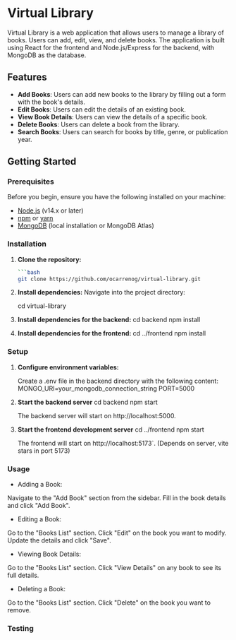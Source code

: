 # Virtual Library

Virtual Library is a web application that allows users to manage a library of books. Users can add, edit, view, and delete books. The application is built using React for the frontend and Node.js/Express for the backend, with MongoDB as the database.

## Features

- **Add Books**: Users can add new books to the library by filling out a form with the book's details.
- **Edit Books**: Users can edit the details of an existing book.
- **View Book Details**: Users can view the details of a specific book.
- **Delete Books**: Users can delete a book from the library.
- **Search Books**: Users can search for books by title, genre, or publication year.

## Getting Started

### Prerequisites

Before you begin, ensure you have the following installed on your machine:

- [Node.js](https://nodejs.org/) (v14.x or later)
- [npm](https://www.npmjs.com/) or [yarn](https://yarnpkg.com/)
- [MongoDB](https://www.mongodb.com/) (local installation or MongoDB Atlas)

### Installation

1. **Clone the repository:**

   ```bash
   ```bash
   git clone https://github.com/ocarrenog/virtual-library.git
   
2. **Install dependencies:**
   Navigate into the project directory:
      
   cd virtual-library
   
4. **Install dependencies for the backend:**
   cd backend
   npm install

5. **Install dependencies for the frontend:**
   cd ../frontend
   npm install

### Setup

1. **Configure environment variables:**
   
   Create a .env file in the backend directory with the following content:
   MONGO_URI=your_mongodb_connection_string
   PORT=5000
   
2. **Start the backend server**
   cd backend
   npm start
   
   The backend server will start on http://localhost:5000.
   
4. **Start the frontend development server**
   cd ../frontend
   npm start
   
   The frontend will start on http://localhost:5173`. (Depends on server, vite stars in port 5173)
   
### Usage

- Adding a Book:

Navigate to the "Add Book" section from the sidebar.
Fill in the book details and click "Add Book".

- Editing a Book:

Go to the "Books List" section.
Click "Edit" on the book you want to modify.
Update the details and click "Save".

- Viewing Book Details:

Go to the "Books List" section.
Click "View Details" on any book to see its full details.

- Deleting a Book:

Go to the "Books List" section.
Click "Delete" on the book you want to remove.

### Testing
